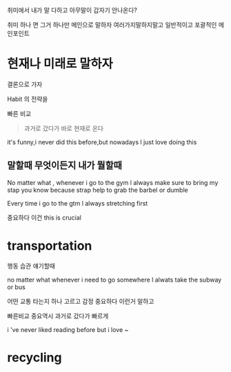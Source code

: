 
취미에서 내가 말 다하고 아무말이 갑자기 안나온다?

취미 하나 면 그거 하나만 메인으로 말하자 여러가지말하지말고 
일반적이고 포괄적인 메인포인트 
# 현재나 미래로 말하자

결론으로 가자 

Habit 의 전략을 

빠른 비교 
> 과거로 갔다가 바로 현재로 온다 

it's funny,i never did this before,but nowadays l just love doing this 


## 말할때 무엇이든지 내가 뭘할때 

No matter what , whenever i go to the gym 
l always make sure to bring my stap 
you know because strap help to grab the barbel or dumble 

Every time i go to the gtm 
l always stretching first 


중요하다 이건 
this is crucial

# transportation
행동 습관 얘기할때 

no matter what whenever i need to go somewhere 
l alwats take the subway or bus 

어떤 교통 타는지 하나 고르고 
감정 중요하다 이런거 말하고 

빠른비교 중요역시
과거로 갔다가 빠르게 

i 've never liked reading before 
but i love ~ 
# recycling
